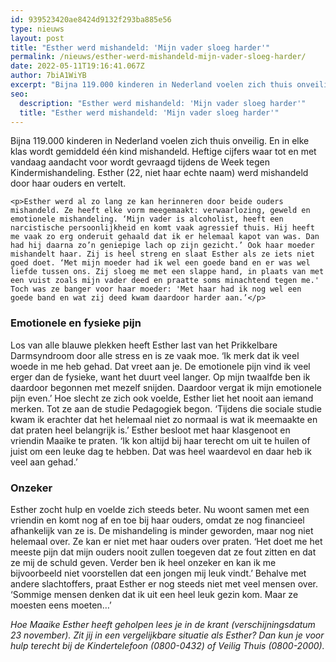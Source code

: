 ```yaml
---
id: 939523420ae8424d9132f293ba885e56
type: nieuws
layout: post
title: "Esther werd mishandeld: 'Mijn vader sloeg harder'"
permalink: /nieuws/esther-werd-mishandeld-mijn-vader-sloeg-harder/
date: 2022-05-11T19:16:41.067Z
author: 7biA1WiYB
excerpt: "Bijna 119.000 kinderen in Nederland voelen zich thuis onveilig. En in elke klas wordt gemiddeld één kind mishandeld. Heftige cijfers waar tot en met vandaag aandacht voor wordt gevraagd tijdens de Week tegen Kindermishandeling. Esther (22, niet haar echte naam) werd mishandeld door haar ouders en vertelt.  "
seo:
  description: "Esther werd mishandeld: 'Mijn vader sloeg harder'"
  title: "Esther werd mishandeld: 'Mijn vader sloeg harder'"
---
```

Bijna 119.000 kinderen in Nederland voelen zich thuis onveilig. En in elke klas wordt gemiddeld één kind mishandeld. Heftige cijfers waar tot en met vandaag aandacht voor wordt gevraagd tijdens de Week tegen Kindermishandeling. Esther (22, niet haar echte naam) werd mishandeld door haar ouders en vertelt.  

    <p>Esther werd al zo lang ze kan herinneren door beide ouders mishandeld. Ze heeft elke vorm meegemaakt: verwaarlozing, geweld en emotionele mishandeling. ‘Mijn vader is alcoholist, heeft een narcistische persoonlijkheid en komt vaak agressief thuis. Hij heeft me vaak zo erg onderuit gehaald dat ik er helemaal kapot van was. Dan had hij daarna zo’n geniepige lach op zijn gezicht.’ Ook haar moeder mishandelt haar. Zij is heel streng en slaat Esther als ze iets niet goed doet. ‘Met mijn moeder had ik wel een goede band en er was wel liefde tussen ons. Zij sloeg me met een slappe hand, in plaats van met een vuist zoals mijn vader deed en praatte soms minachtend tegen me.' Toch was ze banger voor haar moeder: 'Met haar had ik nog wel een goede band en wat zij deed kwam daardoor harder aan.’</p>
<h3>Emotionele en fysieke pijn</h3>
<p>Los van alle blauwe plekken heeft Esther last van het Prikkelbare Darmsyndroom door alle stress en is ze vaak moe. ‘Ik merk dat ik veel woede in me heb gehad. Dat vreet aan je. De emotionele pijn vind ik veel erger dan de fysieke, want het duurt veel langer. Op mijn twaalfde ben ik daardoor begonnen met mezelf snijden. Daardoor vergat ik mijn emotionele pijn even.’ Hoe slecht ze zich ook voelde, Esther liet het nooit aan iemand merken. Tot ze aan de studie Pedagogiek begon. ‘Tijdens die sociale studie kwam ik erachter dat het helemaal niet zo normaal is wat ik meemaakte en dat praten heel belangrijk is.’ Esther besloot met haar klasgenoot en vriendin Maaike te praten. ‘Ik kon altijd bij haar terecht om uit te huilen of juist om een leuke dag te hebben. Dat was heel waardevol en daar heb ik veel aan gehad.’</p>
<h3>Onzeker</h3>
<p>Esther zocht hulp en voelde zich steeds beter. Nu woont samen met een vriendin en komt nog af en toe bij haar ouders, omdat ze nog financieel afhankelijk van ze is. De mishandeling is minder geworden, maar nog niet helemaal over. Ze kan er niet met haar ouders over praten. ‘Het doet me het meeste pijn dat mijn ouders nooit zullen toegeven dat ze fout zitten en dat ze mij de schuld geven. Verder ben ik heel onzeker en kan ik me bijvoorbeeld niet voorstellen dat een jongen mij leuk vindt.’ Behalve met andere slachtoffers, praat Esther er nog steeds niet met veel mensen over. ‘Sommige mensen denken dat ik uit een heel leuk gezin kom. Maar ze moesten eens moeten…’</p>
<p><em>Hoe Maaike Esther heeft geholpen lees je in de krant (verschijningsdatum 23 november). Zit jij in een vergelijkbare situatie als Esther? Dan kun je voor hulp terecht bij de Kindertelefoon (0800-0432) of Veilig Thuis (0800-2000).</em></p>  
